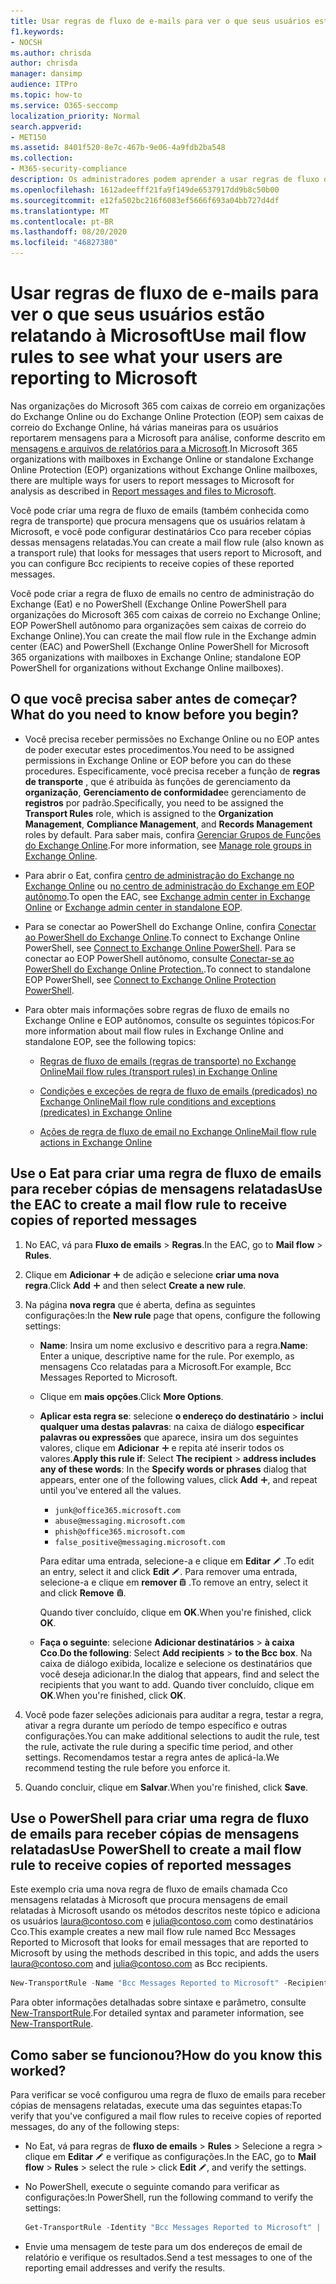 ```yaml
---
title: Usar regras de fluxo de e-mails para ver o que seus usuários estão relatando à Microsoft
f1.keywords:
- NOCSH
ms.author: chrisda
author: chrisda
manager: dansimp
audience: ITPro
ms.topic: how-to
ms.service: O365-seccomp
localization_priority: Normal
search.appverid:
- MET150
ms.assetid: 8401f520-8e7c-467b-9e06-4a9fdb2ba548
ms.collection:
- M365-security-compliance
description: Os administradores podem aprender a usar regras de fluxo de emails (também conhecidas como regras de transporte) para receber cópias das mensagens que os usuários reportam à Microsoft.
ms.openlocfilehash: 1612adeefff21fa9f149de6537917dd9b8c50b00
ms.sourcegitcommit: e12fa502bc216f6083ef5666f693a04bb727d4df
ms.translationtype: MT
ms.contentlocale: pt-BR
ms.lasthandoff: 08/20/2020
ms.locfileid: "46827380"
---
```

# <a name="use-mail-flow-rules-to-see-what-your-users-are-reporting-to-microsoft"></a><span data-ttu-id="9ad2d-103">Usar regras de fluxo de e-mails para ver o que seus usuários estão relatando à Microsoft</span><span class="sxs-lookup"><span data-stu-id="9ad2d-103">Use mail flow rules to see what your users are reporting to Microsoft</span></span>

<span data-ttu-id="9ad2d-104">Nas organizações do Microsoft 365 com caixas de correio em organizações do Exchange Online ou do Exchange Online Protection (EOP) sem caixas de correio do Exchange Online, há várias maneiras para os usuários reportarem mensagens para a Microsoft para análise, conforme descrito em [mensagens e arquivos de relatórios para a Microsoft](report-junk-email-messages-to-microsoft.md).</span><span class="sxs-lookup"><span data-stu-id="9ad2d-104">In Microsoft 365 organizations with mailboxes in Exchange Online or standalone Exchange Online Protection (EOP) organizations without Exchange Online mailboxes, there are multiple ways for users to report messages to Microsoft for analysis as described in [Report messages and files to Microsoft](report-junk-email-messages-to-microsoft.md).</span></span>

<span data-ttu-id="9ad2d-105">Você pode criar uma regra de fluxo de emails (também conhecida como regra de transporte) que procura mensagens que os usuários relatam à Microsoft, e você pode configurar destinatários Cco para receber cópias dessas mensagens relatadas.</span><span class="sxs-lookup"><span data-stu-id="9ad2d-105">You can create a mail flow rule (also known as a transport rule) that looks for messages that users report to Microsoft, and you can configure Bcc recipients to receive copies of these reported messages.</span></span>

<span data-ttu-id="9ad2d-106">Você pode criar a regra de fluxo de emails no centro de administração do Exchange (Eat) e no PowerShell (Exchange Online PowerShell para organizações do Microsoft 365 com caixas de correio no Exchange Online; EOP PowerShell autônomo para organizações sem caixas de correio do Exchange Online).</span><span class="sxs-lookup"><span data-stu-id="9ad2d-106">You can create the mail flow rule in the Exchange admin center (EAC) and PowerShell (Exchange Online PowerShell for Microsoft 365 organizations with mailboxes in Exchange Online; standalone EOP PowerShell for organizations without Exchange Online mailboxes).</span></span>

## <a name="what-do-you-need-to-know-before-you-begin"></a><span data-ttu-id="9ad2d-107">O que você precisa saber antes de começar?</span><span class="sxs-lookup"><span data-stu-id="9ad2d-107">What do you need to know before you begin?</span></span>

- <span data-ttu-id="9ad2d-108">Você precisa receber permissões no Exchange Online ou no EOP antes de poder executar estes procedimentos.</span><span class="sxs-lookup"><span data-stu-id="9ad2d-108">You need to be assigned permissions in Exchange Online or EOP before you can do these procedures.</span></span> <span data-ttu-id="9ad2d-109">Especificamente, você precisa receber a função de **regras de transporte** , que é atribuída às funções de gerenciamento da **organização**, **Gerenciamento de conformidade**e gerenciamento de **registros** por padrão.</span><span class="sxs-lookup"><span data-stu-id="9ad2d-109">Specifically, you need to be assigned the **Transport Rules** role, which is assigned to the **Organization Management**, **Compliance Management**, and **Records Management** roles by default.</span></span> <span data-ttu-id="9ad2d-110">Para saber mais, confira [Gerenciar Grupos de Funções do Exchange Online](https://docs.microsoft.com/Exchange/permissions-exo/role-groups).</span><span class="sxs-lookup"><span data-stu-id="9ad2d-110">For more information, see [Manage role groups in Exchange Online](https://docs.microsoft.com/Exchange/permissions-exo/role-groups).</span></span>

- <span data-ttu-id="9ad2d-111">Para abrir o Eat, confira [centro de administração do Exchange no Exchange Online](https://docs.microsoft.com/Exchange/exchange-admin-center) ou [no centro de administração do Exchange em EOP autônomo](exchange-admin-center-in-exchange-online-protection-eop.md).</span><span class="sxs-lookup"><span data-stu-id="9ad2d-111">To open the EAC, see [Exchange admin center in Exchange Online](https://docs.microsoft.com/Exchange/exchange-admin-center) or [Exchange admin center in standalone EOP](exchange-admin-center-in-exchange-online-protection-eop.md).</span></span>

- <span data-ttu-id="9ad2d-112">Para se conectar ao PowerShell do Exchange Online, confira [Conectar ao PowerShell do Exchange Online](https://docs.microsoft.com/powershell/exchange/connect-to-exchange-online-powershell).</span><span class="sxs-lookup"><span data-stu-id="9ad2d-112">To connect to Exchange Online PowerShell, see [Connect to Exchange Online PowerShell](https://docs.microsoft.com/powershell/exchange/connect-to-exchange-online-powershell).</span></span> <span data-ttu-id="9ad2d-113">Para se conectar ao EOP PowerShell autônomo, consulte [Conectar-se ao PowerShell do Exchange Online Protection.](https://docs.microsoft.com/powershell/exchange/connect-to-exchange-online-protection-powershell).</span><span class="sxs-lookup"><span data-stu-id="9ad2d-113">To connect to standalone EOP PowerShell, see [Connect to Exchange Online Protection PowerShell](https://docs.microsoft.com/powershell/exchange/connect-to-exchange-online-protection-powershell).</span></span>

- <span data-ttu-id="9ad2d-114">Para obter mais informações sobre regras de fluxo de emails no Exchange Online e EOP autônomos, consulte os seguintes tópicos:</span><span class="sxs-lookup"><span data-stu-id="9ad2d-114">For more information about mail flow rules in Exchange Online and standalone EOP, see the following topics:</span></span>

  - [<span data-ttu-id="9ad2d-115">Regras de fluxo de emails (regras de transporte) no Exchange Online</span><span class="sxs-lookup"><span data-stu-id="9ad2d-115">Mail flow rules (transport rules) in Exchange Online</span></span>](https://docs.microsoft.com/Exchange/security-and-compliance/mail-flow-rules/mail-flow-rules)

  - [<span data-ttu-id="9ad2d-116">Condições e exceções de regra de fluxo de emails (predicados) no Exchange Online</span><span class="sxs-lookup"><span data-stu-id="9ad2d-116">Mail flow rule conditions and exceptions (predicates) in Exchange Online</span></span>](https://docs.microsoft.com/Exchange/security-and-compliance/mail-flow-rules/conditions-and-exceptions)

  - [<span data-ttu-id="9ad2d-117">Ações de regra de fluxo de email no Exchange Online</span><span class="sxs-lookup"><span data-stu-id="9ad2d-117">Mail flow rule actions in Exchange Online</span></span>](https://docs.microsoft.com/Exchange/security-and-compliance/mail-flow-rules/mail-flow-rule-actions)

## <a name="use-the-eac-to-create-a-mail-flow-rule-to-receive-copies-of-reported-messages"></a><span data-ttu-id="9ad2d-118">Use o Eat para criar uma regra de fluxo de emails para receber cópias de mensagens relatadas</span><span class="sxs-lookup"><span data-stu-id="9ad2d-118">Use the EAC to create a mail flow rule to receive copies of reported messages</span></span>

1. <span data-ttu-id="9ad2d-119">No EAC, vá para **Fluxo de emails** \> **Regras**.</span><span class="sxs-lookup"><span data-stu-id="9ad2d-119">In the EAC, go to **Mail flow** \> **Rules**.</span></span>

2. <span data-ttu-id="9ad2d-120">Clique em **Adicionar** ![ ícone ](../../media/ITPro-EAC-AddIcon.png) de adição e selecione **criar uma nova regra**.</span><span class="sxs-lookup"><span data-stu-id="9ad2d-120">Click **Add** ![Add icon](../../media/ITPro-EAC-AddIcon.png) and then select **Create a new rule**.</span></span>

3. <span data-ttu-id="9ad2d-121">Na página **nova regra** que é aberta, defina as seguintes configurações:</span><span class="sxs-lookup"><span data-stu-id="9ad2d-121">In the **New rule** page that opens, configure the following settings:</span></span>

   - <span data-ttu-id="9ad2d-122">**Name**: Insira um nome exclusivo e descritivo para a regra.</span><span class="sxs-lookup"><span data-stu-id="9ad2d-122">**Name**: Enter a unique, descriptive name for the rule.</span></span> <span data-ttu-id="9ad2d-123">Por exemplo, as mensagens Cco relatadas para a Microsoft.</span><span class="sxs-lookup"><span data-stu-id="9ad2d-123">For example, Bcc Messages Reported to Microsoft.</span></span>

   - <span data-ttu-id="9ad2d-124">Clique em **mais opções**.</span><span class="sxs-lookup"><span data-stu-id="9ad2d-124">Click **More Options**.</span></span>

   - <span data-ttu-id="9ad2d-125">**Aplicar esta regra se**: selecione **o endereço do destinatário** \> **inclui qualquer uma destas palavras**: na caixa de diálogo **especificar palavras ou expressões** que aparece, insira um dos seguintes valores, clique em **Adicionar** ![ ícone de adição ](../../media/ITPro-EAC-AddIcon.png) e repita até inserir todos os valores.</span><span class="sxs-lookup"><span data-stu-id="9ad2d-125">**Apply this rule if**: Select **The recipient** \> **address includes any of these words**: In the **Specify words or phrases** dialog that appears, enter one of the following values, click **Add** ![Add Icon](../../media/ITPro-EAC-AddIcon.png), and repeat until you've entered all the values.</span></span>

     - `junk@office365.microsoft.com`
     - `abuse@messaging.microsoft.com`
     - `phish@office365.microsoft.com`
     - `false_positive@messaging.microsoft.com`

     <span data-ttu-id="9ad2d-126">Para editar uma entrada, selecione-a e clique em **Editar** ![ ícone de edição ](../../media/ITPro-EAC-EditIcon.png) .</span><span class="sxs-lookup"><span data-stu-id="9ad2d-126">To edit an entry, select it and click **Edit** ![Edit icon](../../media/ITPro-EAC-EditIcon.png).</span></span> <span data-ttu-id="9ad2d-127">Para remover uma entrada, selecione-a e clique em **remover** ![ ícone Remover ](../../media/ITPro-EAC-DeleteIcon.png) .</span><span class="sxs-lookup"><span data-stu-id="9ad2d-127">To remove an entry, select it and click **Remove** ![Remove icon](../../media/ITPro-EAC-DeleteIcon.png).</span></span>

     <span data-ttu-id="9ad2d-128">Quando tiver concluído, clique em **OK**.</span><span class="sxs-lookup"><span data-stu-id="9ad2d-128">When you're finished, click **OK**.</span></span>

   - <span data-ttu-id="9ad2d-129">**Faça o seguinte**: selecione **Adicionar destinatários** \> **à caixa Cco**.</span><span class="sxs-lookup"><span data-stu-id="9ad2d-129">**Do the following**: Select **Add recipients** \> **to the Bcc box**.</span></span> <span data-ttu-id="9ad2d-130">Na caixa de diálogo exibida, localize e selecione os destinatários que você deseja adicionar.</span><span class="sxs-lookup"><span data-stu-id="9ad2d-130">In the dialog that appears, find and select the recipients that you want to add.</span></span> <span data-ttu-id="9ad2d-131">Quando tiver concluído, clique em **OK**.</span><span class="sxs-lookup"><span data-stu-id="9ad2d-131">When you're finished, click **OK**.</span></span>

4. <span data-ttu-id="9ad2d-132">Você pode fazer seleções adicionais para auditar a regra, testar a regra, ativar a regra durante um período de tempo específico e outras configurações.</span><span class="sxs-lookup"><span data-stu-id="9ad2d-132">You can make additional selections to audit the rule, test the rule, activate the rule during a specific time period, and other settings.</span></span> <span data-ttu-id="9ad2d-133">Recomendamos testar a regra antes de aplicá-la.</span><span class="sxs-lookup"><span data-stu-id="9ad2d-133">We recommend testing the rule before you enforce it.</span></span>

5. <span data-ttu-id="9ad2d-134">Quando concluir, clique em **Salvar**.</span><span class="sxs-lookup"><span data-stu-id="9ad2d-134">When you're finished, click **Save**.</span></span>

## <a name="use-powershell-to-create-a-mail-flow-rule-to-receive-copies-of-reported-messages"></a><span data-ttu-id="9ad2d-135">Use o PowerShell para criar uma regra de fluxo de emails para receber cópias de mensagens relatadas</span><span class="sxs-lookup"><span data-stu-id="9ad2d-135">Use PowerShell to create a mail flow rule to receive copies of reported messages</span></span>

<span data-ttu-id="9ad2d-136">Este exemplo cria uma nova regra de fluxo de emails chamada Cco mensagens relatadas à Microsoft que procura mensagens de email relatadas à Microsoft usando os métodos descritos neste tópico e adiciona os usuários laura@contoso.com e julia@contoso.com como destinatários Cco.</span><span class="sxs-lookup"><span data-stu-id="9ad2d-136">This example creates a new mail flow rule named Bcc Messages Reported to Microsoft that looks for email messages that are reported to Microsoft by using the methods described in this topic, and adds the users laura@contoso.com and julia@contoso.com as Bcc recipients.</span></span>

```powershell
New-TransportRule -Name "Bcc Messages Reported to Microsoft" -RecipientAddressContainsWords "junk@office365.microsoft.com","abuse@messaging.microsoft.com","phish@office365.microsoft.com","false_positive@messaging.microsoft.com" -BlindCopyTo "laura@contoso.com","julia@contoso.com".
```

<span data-ttu-id="9ad2d-137">Para obter informações detalhadas sobre sintaxe e parâmetro, consulte [New-TransportRule](https://docs.microsoft.com/powershell/module/exchange/new-transportrule).</span><span class="sxs-lookup"><span data-stu-id="9ad2d-137">For detailed syntax and parameter information, see [New-TransportRule](https://docs.microsoft.com/powershell/module/exchange/new-transportrule).</span></span>

## <a name="how-do-you-know-this-worked"></a><span data-ttu-id="9ad2d-138">Como saber se funcionou?</span><span class="sxs-lookup"><span data-stu-id="9ad2d-138">How do you know this worked?</span></span>

<span data-ttu-id="9ad2d-139">Para verificar se você configurou uma regra de fluxo de emails para receber cópias de mensagens relatadas, execute uma das seguintes etapas:</span><span class="sxs-lookup"><span data-stu-id="9ad2d-139">To verify that you've configured a mail flow rules to receive copies of reported messages, do any of the following steps:</span></span>

- <span data-ttu-id="9ad2d-140">No Eat, vá para regras de **fluxo de emails** \> **Rules** \> Selecione a regra \> clique em **Editar** ![ ícone de edição ](../../media/ITPro-EAC-EditIcon.png) e verifique as configurações.</span><span class="sxs-lookup"><span data-stu-id="9ad2d-140">In the EAC, go to **Mail flow** \> **Rules** \> select the rule \> click **Edit** ![Edit icon](../../media/ITPro-EAC-EditIcon.png), and verify the settings.</span></span>

- <span data-ttu-id="9ad2d-141">No PowerShell, execute o seguinte comando para verificar as configurações:</span><span class="sxs-lookup"><span data-stu-id="9ad2d-141">In PowerShell, run the following command to verify the settings:</span></span>

  ```powershell
  Get-TransportRule -Identity "Bcc Messages Reported to Microsoft" | Format-List
  ```

- <span data-ttu-id="9ad2d-142">Envie uma mensagem de teste para um dos endereços de email de relatório e verifique os resultados.</span><span class="sxs-lookup"><span data-stu-id="9ad2d-142">Send a test messages to one of the reporting email addresses and verify the results.</span></span>
